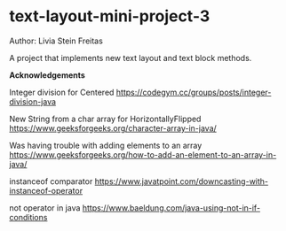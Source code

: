 # text-layout-mini-project-3

Author: Livia Stein Freitas

A project that implements new text layout and text block methods. 

**Acknowledgements**

Integer division for Centered
https://codegym.cc/groups/posts/integer-division-java

New String from a char array for HorizontallyFlipped
https://www.geeksforgeeks.org/character-array-in-java/

Was having trouble with adding elements to an array
https://www.geeksforgeeks.org/how-to-add-an-element-to-an-array-in-java/

instanceof comparator
https://www.javatpoint.com/downcasting-with-instanceof-operator

not operator in java
https://www.baeldung.com/java-using-not-in-if-conditions
